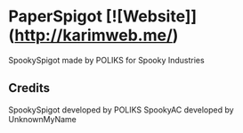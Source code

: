PaperSpigot [![Website]] (http://karimweb.me/)
===========

SpookySpigot made by POLIKS for Spooky Industries




Credits
------

SpookySpigot developed by POLIKS
SpookyAC developed by UnknownMyName